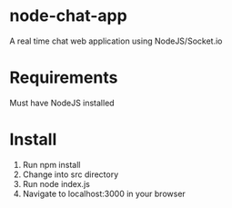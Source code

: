 # node-chat-app
A real time chat web application using NodeJS/Socket.io

# Requirements
Must have NodeJS installed

# Install
1) Run npm install  
2) Change into src directory  
3) Run node index.js  
4) Navigate to localhost:3000 in your browser  
